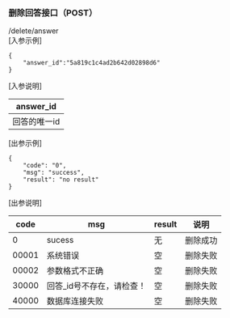 
### 删除回答接口（POST）
/delete/answer    
[入参示例]
```
{
	"answer_id":"5a819c1c4ad2b642d02898d6"
}
```
[入参说明]  

|answer_id|
|-------|
|回答的唯一id|   

[出参示例]
```
{
    "code": "0",
    "msg": "success",
    "result": "no result"
}
```
[出参说明]

code | msg  | result | 说明
------- | ------- | -------|----|
0 | sucess | 无| 删除成功
00001 | 系统错误 | 空| 删除失败
00002 | 参数格式不正确 |空| 删除失败
30000 | 回答_id号不存在，请检查！ | 空|删除失败
40000 | 数据库连接失败|空|删除失败
